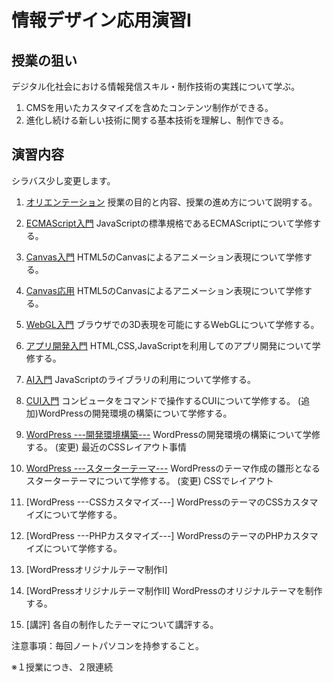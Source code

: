 # 情報デザイン応用演習I

## 授業の狙い

デジタル化社会における情報発信スキル・制作技術の実践について学ぶ。

1. CMSを用いたカスタマイズを含めたコンテンツ制作ができる。
2. 進化し続ける新しい技術に関する基本技術を理解し、制作できる。

## 演習内容
シラバス少し変更します。

1. [オリエンテーション](./ida_01.md)
授業の目的と内容、授業の進め方について説明する。

2. [ECMAScript入門](./ida_02.md)
JavaScriptの標準規格であるECMAScriptについて学修する。

3. [Canvas入門](./ida_03.md)
HTML5のCanvasによるアニメーション表現について学修する。

4. [Canvas応用](./ida_04.md)
HTML5のCanvasによるアニメーション表現について学修する。

5. [WebGL入門](./ida_05.md)
ブラウザでの3D表現を可能にするWebGLについて学修する。

6. [アプリ開発入門](./ida_06.md)
HTML,CSS,JavaScriptを利用してのアプリ開発について学修する。

7. [AI入門](./ida_07.md)
JavaScriptのライブラリの利用について学修する。

8. [CUI入門](./ida_08.md)
コンピュータをコマンドで操作するCUIについて学修する。
(追加)WordPressの開発環境の構築について学修する。

9. [WordPress ---開発環境構築---](./ida_09.md)
WordPressの開発環境の構築について学修する。
(変更) 最近のCSSレイアウト事情

10. [WordPress ---スターターテーマ---](./ida_10.md)
WordPressのテーマ作成の雛形となるスターターテーマについて学修する。
(変更) CSSでレイアウト

11. [WordPress ---CSSカスタマイズ---]
WordPressのテーマのCSSカスタマイズについて学修する。

12.  [WordPress ---PHPカスタマイズ---]
WordPressのテーマのPHPカスタマイズについて学修する。

13. [WordPressオリジナルテーマ制作I]
14. [WordPressオリジナルテーマ制作II]
WordPressのオリジナルテーマを制作する。

15. [講評]
各自の制作したテーマについて講評する。

注意事項：毎回ノートパソコンを持参すること。

※１授業につき、２限連続